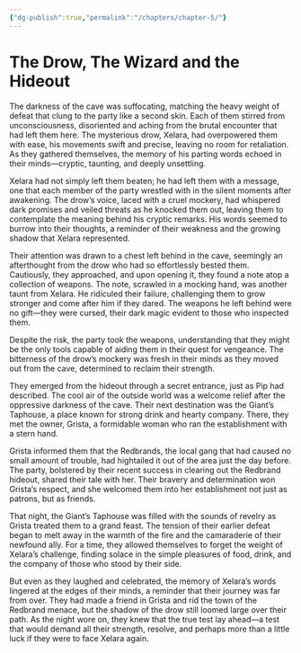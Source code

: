 ```yaml
---
{"dg-publish":true,"permalink":"/chapters/chapter-5/"}
---
```


# The Drow, The Wizard and the Hideout

The darkness of the cave was suffocating, matching the heavy weight of defeat that clung to the party like a second skin. Each of them stirred from unconsciousness, disoriented and aching from the brutal encounter that had left them here. The mysterious drow, Xelara, had overpowered them with ease, his movements swift and precise, leaving no room for retaliation. As they gathered themselves, the memory of his parting words echoed in their minds—cryptic, taunting, and deeply unsettling.

Xelara had not simply left them beaten; he had left them with a message, one that each member of the party wrestled with in the silent moments after awakening. The drow’s voice, laced with a cruel mockery, had whispered dark promises and veiled threats as he knocked them out, leaving them to contemplate the meaning behind his cryptic remarks. His words seemed to burrow into their thoughts, a reminder of their weakness and the growing shadow that Xelara represented.

Their attention was drawn to a chest left behind in the cave, seemingly an afterthought from the drow who had so effortlessly bested them. Cautiously, they approached, and upon opening it, they found a note atop a collection of weapons. The note, scrawled in a mocking hand, was another taunt from Xelara. He ridiculed their failure, challenging them to grow stronger and come after him if they dared. The weapons he left behind were no gift—they were cursed, their dark magic evident to those who inspected them.

Despite the risk, the party took the weapons, understanding that they might be the only tools capable of aiding them in their quest for vengeance. The bitterness of the drow’s mockery was fresh in their minds as they moved out from the cave, determined to reclaim their strength.

They emerged from the hideout through a secret entrance, just as Pip had described. The cool air of the outside world was a welcome relief after the oppressive darkness of the cave. Their next destination was the Giant’s Taphouse, a place known for strong drink and hearty company. There, they met the owner, Grista, a formidable woman who ran the establishment with a stern hand.

Grista informed them that the Redbrands, the local gang that had caused no small amount of trouble, had hightailed it out of the area just the day before. The party, bolstered by their recent success in clearing out the Redbrand hideout, shared their tale with her. Their bravery and determination won Grista’s respect, and she welcomed them into her establishment not just as patrons, but as friends.

That night, the Giant’s Taphouse was filled with the sounds of revelry as Grista treated them to a grand feast. The tension of their earlier defeat began to melt away in the warmth of the fire and the camaraderie of their newfound ally. For a time, they allowed themselves to forget the weight of Xelara’s challenge, finding solace in the simple pleasures of food, drink, and the company of those who stood by their side.

But even as they laughed and celebrated, the memory of Xelara’s words lingered at the edges of their minds, a reminder that their journey was far from over. They had made a friend in Grista and rid the town of the Redbrand menace, but the shadow of the drow still loomed large over their path. As the night wore on, they knew that the true test lay ahead—a test that would demand all their strength, resolve, and perhaps more than a little luck if they were to face Xelara again.